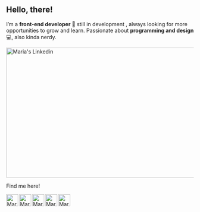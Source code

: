 ## Hello, there!
I’m a **front-end developer** 👾 still in development , always looking for more opportunities to grow and learn. Passionate about **programming and design**💻, also kinda nerdy.

<img alt="Maria's Linkedin" width="700px" height="350px" src="https://academy.vcsis.com.br/wp-content/uploads/2014/10/post-perfeito.gif" />

Find me here!

<a  href="https://www.linkedin.com/in/maria-p-campos/">
  <img alt="Maria's Linkedin" align="left" width="32px" src="https://raw.githubusercontent.com/peterthehan/peterthehan/master/assets/linkedin.svg" />
</a>
<a  href="https://github.com/mariap-campos">
  <img align="left" alt="Maria's Github" width="32px" src="https://raw.githubusercontent.com/peterthehan/peterthehan/master/assets/github.svg" />
</a>
<a  href="mailto:mpfc.maria@gmail.com">
  <img align="left" alt="Maria's Email" width="32px" src="https://upload.wikimedia.org/wikipedia/commons/thumb/7/7e/Gmail_icon_%282020%29.svg/512px-Gmail_icon_%282020%29.svg.png" />
</a>
<a  href="/">
  <img align="left" alt="Maria's Personal Site" width="32px" src="https://mpcampos.vercel.app/static/media/profile.d5ab7ee8.png" />
</a>
<a  href="https://mpcampos.vercel.app">
  <img align="left" alt="Maria's Spotify" width="32px" src="https://raw.githubusercontent.com/peterthehan/peterthehan/master/assets/spotify.svg" />
</a>



